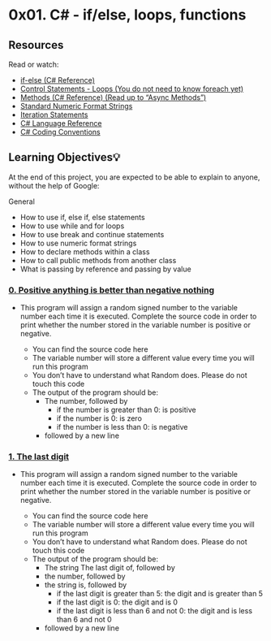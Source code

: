# 0x01. C# - if/else, loops, functions

## Resources
Read or watch:

* [if-else (C# Reference)](https://docs.microsoft.com/en-us/dotnet/csharp/language-reference/statements/selection-statements)
* [Control Statements - Loops (You do not need to know foreach yet)](https://csharp-station.com/Tutorial/CSharp/Lesson04)
* [Methods (C# Reference) (Read up to “Async Methods”)](https://docs.microsoft.com/en-us/dotnet/csharp/programming-guide/classes-and-structs/methods)
* [Standard Numeric Format Strings](https://docs.microsoft.com/en-us/dotnet/standard/base-types/standard-numeric-format-strings)
* [Iteration Statements](https://docs.microsoft.com/en-us/dotnet/csharp/language-reference/keywords/statement-keywords)
* [C# Language Reference](https://docs.microsoft.com/en-us/dotnet/csharp/language-reference/)
* [C# Coding Conventions](https://docs.microsoft.com/en-us/dotnet/csharp/fundamentals/coding-style/coding-conventions)

## Learning Objectives:bulb:
At the end of this project, you are expected to be able to explain to anyone, without the help of Google:

General
- How to use if, else if, else statements
- How to use while and for loops
- How to use break and continue statements
- How to use numeric format strings
- How to declare methods within a class
- How to call public methods from another class
- What is passing by reference and passing by value

### [0. Positive anything is better than negative nothing](./0-positive_or_negative)
* This program will assign a random signed number to the variable number each time it is executed. Complete the source code in order to print whether the number stored in the variable number is positive or negative.

  - You can find the source code here
  - The variable number will store a different value every time you will run this program
  - You don’t have to understand what Random does. Please do not touch this code
  - The output of the program should be:
    * The number, followed by
      - if the number is greater than 0: is positive
      - if the number is 0: is zero
      - if the number is less than 0: is negative
    * followed by a new line

### [1. The last digit](./1-last_digit)
* This program will assign a random signed number to the variable number each time it is executed. Complete the source code in order to print whether the number stored in the variable number is positive or negative.

  - You can find the source code here
  - The variable number will store a different value every time you will run this program
  - You don’t have to understand what Random does. Please do not touch this code
  - The output of the program should be:
    * The string The last digit of, followed by
    * the number, followed by
    * the string is, followed by
      - if the last digit is greater than 5: the digit and is greater than 5
      - if the last digit is 0: the digit and is 0
      - if the last digit is less than 6 and not 0: the digit and is less than 6 and not 0
    * followed by a new line
